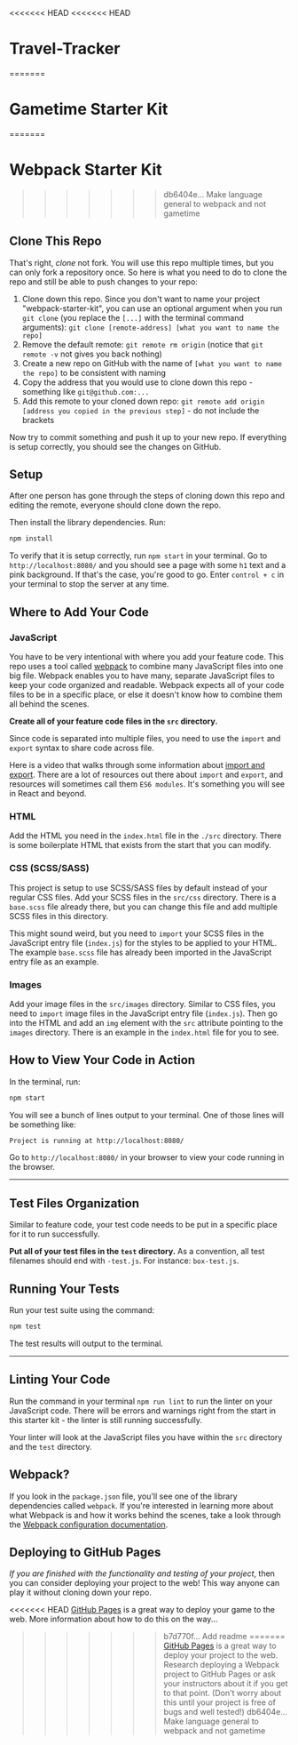 <<<<<<< HEAD
<<<<<<< HEAD
# Travel-Tracker
=======
# Gametime Starter Kit
=======
# Webpack Starter Kit
>>>>>>> db6404e... Make language general to webpack and not gametime

## Clone This Repo

That's right, _clone_ not fork. You will use this repo multiple times, but you can only fork a repository once. So here is what you need to do to clone the repo and still be able to push changes to your repo:

1. Clone down this repo. Since you don't want to name your project "webpack-starter-kit", you can use an optional argument when you run `git clone` (you replace the `[...]` with the terminal command arguments): `git clone [remote-address] [what you want to name the repo]`
1. Remove the default remote: `git remote rm origin` (notice that `git remote -v` not gives you back nothing)
1. Create a new repo on GitHub with the name of `[what you want to name the repo]` to be consistent with naming
1. Copy the address that you would use to clone down this repo - something like `git@github.com:...`
1. Add this remote to your cloned down repo: `git remote add origin [address you copied in the previous step]` - do not include the brackets

Now try to commit something and push it up to your new repo. If everything is setup correctly, you should see the changes on GitHub.

## Setup

After one person has gone through the steps of cloning down this repo and editing the remote, everyone should clone down the repo. 

Then install the library dependencies. Run:

```bash
npm install
```

To verify that it is setup correctly, run `npm start` in your terminal. Go to `http://localhost:8080/` and you should see a page with some `h1` text and a pink background. If that's the case, you're good to go. Enter `control + c` in your terminal to stop the server at any time.

## Where to Add Your Code

### JavaScript

You have to be very intentional with where you add your feature code. This repo uses a tool called [webpack](https://webpack.js.org/) to combine many JavaScript files into one big file. Webpack enables you to have many, separate JavaScript files to keep your code organized and readable. Webpack expects all of your code files to be in a specific place, or else it doesn't know how to combine them all behind the scenes.

**Create all of your feature code files in the `src` directory.**

Since code is separated into multiple files, you need to use the `import` and `export` syntax to share code across file.

Here is a video that walks through some information about [import and export](https://www.youtube.com/watch?v=_3oSWwapPKQ). There are a lot of resources out there about `import` and `export`, and resources will sometimes call them `ES6 modules`. It's something you will see in React and beyond.

### HTML

Add the HTML you need in the `index.html` file in the `./src` directory. There is some boilerplate HTML that exists from the start that you can modify.

### CSS (SCSS/SASS)

This project is setup to use SCSS/SASS files by default instead of your regular CSS files. Add your SCSS files in the `src/css` directory. There is a `base.scss` file already there, but you can change this file and add multiple SCSS files in this directory.

This might sound weird, but you need to `import` your SCSS files in the JavaScript entry file (`index.js`) for the styles to be applied to your HTML. The example `base.scss` file has already been imported in the JavaScript entry file as an example.

### Images

Add your image files in the `src/images` directory. Similar to CSS files, you need to `import` image files in the JavaScript entry file (`index.js`). Then go into the HTML and add an `img` element with the `src` attribute pointing to the `images` directory. There is an example in the `index.html` file for you to see.

## How to View Your Code in Action

In the terminal, run:

```bash
npm start
```

You will see a bunch of lines output to your terminal. One of those lines will be something like:

```bash
Project is running at http://localhost:8080/
```

Go to `http://localhost:8080/` in your browser to view your code running in the browser.

---

## Test Files Organization

Similar to feature code, your test code needs to be put in a specific place for it to run successfully.

**Put all of your test files in the `test` directory.** As a convention, all test filenames should end with `-test.js`. For instance: `box-test.js`.

## Running Your Tests

Run your test suite using the command:

```bash
npm test
```

The test results will output to the terminal.

---

## Linting Your Code

Run the command in your terminal `npm run lint` to run the linter on your JavaScript code. There will be errors and warnings right from the start in this starter kit - the linter is still running successfully.

Your linter will look at the JavaScript files you have within the `src` directory and the `test` directory. 

## Webpack?

If you look in the `package.json` file, you'll see one of the library dependencies called `webpack`. If you're interested in learning more about what Webpack is and how it works behind the scenes, take a look through the [Webpack configuration documentation](https://webpack.js.org/concepts/).

## Deploying to GitHub Pages

_If you are finished with the functionality and testing of your project_, then you can consider deploying your project to the web! This way anyone can play it without cloning down your repo.

<<<<<<< HEAD
[GitHub Pages](https://pages.github.com/) is a great way to deploy your game to the web. More information about how to do this on the way...
>>>>>>> b7d770f... Add readme
=======
[GitHub Pages](https://pages.github.com/) is a great way to deploy your project to the web. Research deploying a Webpack project to GitHub Pages or ask your instructors about it if you get to that point. (Don't worry about this until your project is free of bugs and well tested!)
>>>>>>> db6404e... Make language general to webpack and not gametime

